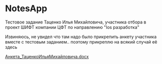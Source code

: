 # NotesApp
Тестовое задание Таценко Илья Михайловича, участника отбора в проект ШИФТ компании ЦФТ по направлению "Ios разработка"

Извиняюсь, не увидел что там надо было прикрепить анкету участника вместе с тестовым заданием.. поэтому прикреплю на всякий случай её здесь

[Анкета_ТаценкоИльяМихайловича.docx](https://github.com/Ilya-Tatsenko/NotesApp/files/10465860/_.docx)
